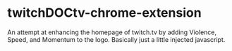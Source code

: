 # twitchDOCtv-chrome-extension
An attempt at enhancing the homepage of twitch.tv by adding Violence, Speed, and Momentum to the logo. Basically just a little injected javascript.
